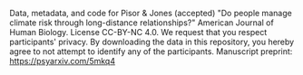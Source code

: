 Data, metadata, and code for Pisor & Jones (accepted) "Do people manage climate risk through long-distance relationships?" American Journal of Human Biology. License CC-BY-NC 4.0.
We request that you respect participants' privacy. By downloading the data in this repository, you hereby agree to not attempt to identify any of the participants.
Manuscript preprint: https://psyarxiv.com/5mkq4
